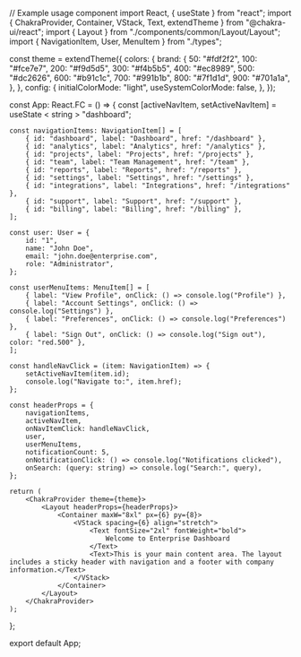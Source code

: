 // Example usage component
import React, { useState } from "react";
import { ChakraProvider, Container, VStack, Text, extendTheme } from "@chakra-ui/react";
import { Layout } from "./components/common/Layout/Layout";
import { NavigationItem, User, MenuItem } from "./types";

const theme = extendTheme({
    colors: {
        brand: {
            50: "#fdf2f2",
            100: "#fce7e7",
            200: "#f9d5d5",
            300: "#f4b5b5",
            400: "#ec8989",
            500: "#dc2626",
            600: "#b91c1c",
            700: "#991b1b",
            800: "#7f1d1d",
            900: "#701a1a",
        },
    },
    config: {
        initialColorMode: "light",
        useSystemColorMode: false,
    },
});

const App: React.FC = () => {
    const [activeNavItem, setActiveNavItem] = useState < string > "dashboard";

    const navigationItems: NavigationItem[] = [
        { id: "dashboard", label: "Dashboard", href: "/dashboard" },
        { id: "analytics", label: "Analytics", href: "/analytics" },
        { id: "projects", label: "Projects", href: "/projects" },
        { id: "team", label: "Team Management", href: "/team" },
        { id: "reports", label: "Reports", href: "/reports" },
        { id: "settings", label: "Settings", href: "/settings" },
        { id: "integrations", label: "Integrations", href: "/integrations" },
        { id: "support", label: "Support", href: "/support" },
        { id: "billing", label: "Billing", href: "/billing" },
    ];

    const user: User = {
        id: "1",
        name: "John Doe",
        email: "john.doe@enterprise.com",
        role: "Administrator",
    };

    const userMenuItems: MenuItem[] = [
        { label: "View Profile", onClick: () => console.log("Profile") },
        { label: "Account Settings", onClick: () => console.log("Settings") },
        { label: "Preferences", onClick: () => console.log("Preferences") },
        { label: "Sign Out", onClick: () => console.log("Sign out"), color: "red.500" },
    ];

    const handleNavClick = (item: NavigationItem) => {
        setActiveNavItem(item.id);
        console.log("Navigate to:", item.href);
    };

    const headerProps = {
        navigationItems,
        activeNavItem,
        onNavItemClick: handleNavClick,
        user,
        userMenuItems,
        notificationCount: 5,
        onNotificationClick: () => console.log("Notifications clicked"),
        onSearch: (query: string) => console.log("Search:", query),
    };

    return (
        <ChakraProvider theme={theme}>
            <Layout headerProps={headerProps}>
                <Container maxW="8xl" px={6} py={8}>
                    <VStack spacing={6} align="stretch">
                        <Text fontSize="2xl" fontWeight="bold">
                            Welcome to Enterprise Dashboard
                        </Text>
                        <Text>This is your main content area. The layout includes a sticky header with navigation and a footer with company information.</Text>
                    </VStack>
                </Container>
            </Layout>
        </ChakraProvider>
    );
};

export default App;

